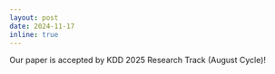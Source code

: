```yaml
---
layout: post
date: 2024-11-17
inline: true
---
```


Our paper is accepted by KDD 2025 Research Track (August Cycle)!
